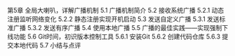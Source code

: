 第5章 全局大喇叭，详解广播机制
5.1 广播机制简介
5.2 接收系统广播
	5.2.1 动态注册监听网络变化
	5.2.2 静态注册实现开机启动
5.3 发送自定义广播
	5.3.1 发送标准广播
	5.3.2 发送有序广播
5.4 使用本地广播
5.5 广播的最佳实践——实现强制下线功能
5.6 Git时间，初识版本控制工具
	5.6.1 安装Git
	5.6.2 创建代码仓库
	5.6.3 提交本地代码
5.7 小结与点评